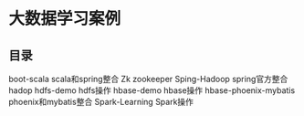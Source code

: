 # 大数据学习案例

## 目录
boot-scala           scala和spring整合
Zk                   zookeeper
Sping-Hadoop         spring官方整合hadop
hdfs-demo             hdfs操作
hbase-demo            hbase操作
hbase-phoenix-mybatis phoenix和mybatis整合
Spark-Learning        Spark操作
